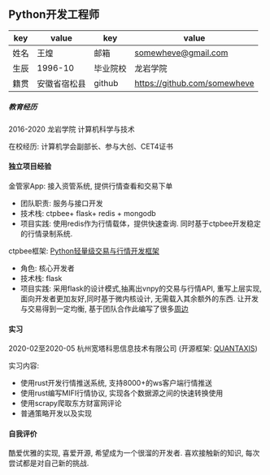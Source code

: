 ## Python开发工程师
|     key     | value |   key  | value  |
| ------------ | --- |  -----| -----  |
| 姓名 |  王煌 | 邮箱 |somewheve@gmail.com|
| 生辰   |  1996-10 |   毕业院校| 龙岩学院    |
| 籍贯   |  安徽省宿松县 | github| https://github.com/somewheve|

##### 教育经历
2016-2020 龙岩学院 计算机科学与技术

在校经历: 计算机学会副部长、参与大创、CET4证书

#### 独立项目经验
金管家App: 接入资管系统, 提供行情查看和交易下单
- 团队职责: 服务与接口开发
- 技术栈: ctpbee+ flask+ redis + mongodb
- 项目实践: 使用redis作为行情载体，提供快速查询. 同时基于ctpbee开发稳定的行情录制系统.

ctpbee框架: [Python轻量级交易与行情开发框架](https://github.com/ctpbee/ctpbee)
- 角色: 核心开发者
- 技术栈: flask
- 项目实践: 采用flask的设计模式,抽离出vnpy的交易与行情API, 重写上层实现, 面向开发者更加友好,同时基于微内核设计, 无需载入其余额外的东西. 让开发与交易得到一定均衡, 基于团队合作此编写了很多[周边](https://github.com/ctpbee)


#### 实习
2020-02至2020-05 杭州宽塔科思信息技术有限公司 (开源框架: [QUANTAXIS](https://github.com/QUANTAXIS)) 

实习内容:
- 使用rust开发行情推送系统, 支持8000+的ws客户端行情推送
- 使用rust编写MIFI行情协议, 实现各个数据源之间的快速转换使用
- 使用scrapy爬取东方财富网评论
- 普通策略开发以及实现
  

#### 自我评价

酷爱优雅的实现, 喜爱开源, 希望成为一个很溜的开发者.
喜欢接触新的知识, 每次尝试都是对自己新的挑战.
    